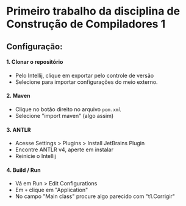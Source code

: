 
# Primeiro trabalho da disciplina de Construção de Compiladores 1

## Configuração:

#### 1. Clonar o repositório

- Pelo Intellij, clique em exportar pelo controle de versão
- Selecione para importar configurações do meio externo.

#### 2. Maven

- Clique no botão direito no arquivo `pom.xml`
- Selecione "import maven" (algo assim)

#### 3. ANTLR

- Acesse Settings > Plugins > Install JetBrains Plugin
- Encontre ANTLR v4, aperte em instalar
- Reinicie o Intellij

#### 4. Build / Run

- Vá em Run > Edit Configurations
- Em `+` clique em "Application"
- No campo "Main class" procure algo parecido com "t1.Corrigir"